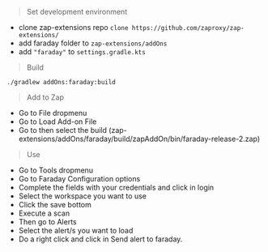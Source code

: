 
> Set development environment

- clone zap-extensions repo ```clone https://github.com/zaproxy/zap-extensions/```
- add faraday folder to ```zap-extensions/addOns```
- add ```"faraday"``` to ```settings.gradle.kts```

> Build
```shell script
./gradlew addOns:faraday:build
```

> Add to Zap

- Go to File dropmenu
- Go to Load Add-on File
- Go to then select the build (zap-extensions/addOns/faraday/build/zapAddOn/bin/faraday-release-2.zap)

> Use

- Go to Tools dropmenu
- Go to Faraday Configuration options
- Complete the fields with your credentials and click in login
- Select the workspace you want to use
- Click the save bottom
- Execute a scan
- Then go to Alerts
- Select the alert/s you want to load
- Do a right click and click in Send alert to faraday.